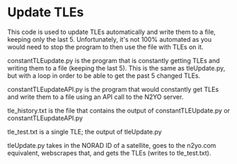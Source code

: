 # Update TLEs

This code is used to update TLEs automatically and write them to a file, 
keeping only the last 5. Unfortunately, it's not 100% automated as you would 
need to stop the program to then use the file with TLEs on it. 

constantTLEupdate.py is the program that is constantly getting TLEs and writing 
them to a file (keeping the last 5). This is the same as tleUpdate.py, but with 
a loop in order to be able to get the past 5 changed TLEs.

constantTLEupdateAPI.py is the program that would constantly get TLEs and write
them to a file using an API call to the N2YO server.

tle_history.txt is the file that contains the output of constantTLEUpdate.py or
constantTLEupdateAPI.py

tle_test.txt is a single TLE; the output of tleUpdate.py

tleUpdate.py takes in the NORAD ID of a satellite, goes to the n2yo.com equivalent, webscrapes that, and gets the TLEs (writes to tle_test.txt).
